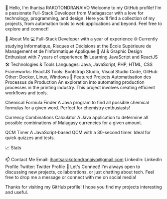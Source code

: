 
👋 Hello, I'm Ihantsa RAKOTONDRANAIVO
Welcome to my GitHub profile! I'm a passionate Full-Stack Developer from Madagascar with a love for technology, programming, and design. Here you'll find a collection of my projects, from automation tools to web applications and beyond. Feel free to explore and connect!

🚀 About Me
💻 Full-Stack Developer with a year of experience
🌐 Currently studying Informatique, Risques et Décisions at the École Supérieure de Management et de l'Informatique Appliquée
🧠 AI & Graphic Design Enthusiast with 7 years of experience
📚 Learning JavaScript and ReactJS
🛠️ Technologies & Tools
Languages: Java, JavaScript, PHP, HTML, CSS
Frameworks: ReactJS
Tools: Bootstrap Studio, Visual Studio Code, GitHub
Other: Docker, Linux, Windows
🌟 Featured Projects
Automatisation des Processus de Production
An exploration into automating production processes in the printing industry. This project involves creating efficient workflows and tools.

Chemical Formula Finder
A Java program to find all possible chemical formulas for a given word. Perfect for chemistry enthusiasts!

Currency Combinations Calculator
A Java application to determine all possible combinations of Malagasy currencies for a given amount.

QCM Timer
A JavaScript-based QCM with a 30-second timer. Ideal for quick quizzes and tests.

📈 Stats


📫 Contact Me
Email: ihantsarakotondranaivo@gmail.com
LinkedIn: LinkedIn Profile
Twitter: Twitter Profile
💬 Let's Connect!
I'm always open to discussing new projects, collaborations, or just chatting about tech. Feel free to drop me a message or connect with me on social media!

Thanks for visiting my GitHub profile! I hope you find my projects interesting and useful.

